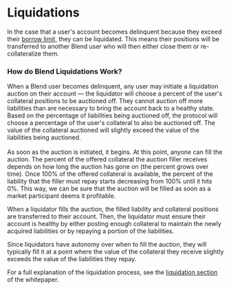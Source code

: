 # Liquidations

In the case that a user's account becomes delinquent because they exceed their [borrow limit,](borrowing.md) they can be liquidated. This means their positions will be transferred to another Blend user who will then either close them or re-collateralize them.

### How do Blend Liquidations Work?

When a Blend user becomes delinquent, any user may initiate a liquidation auction on their account — the liquidator will choose a percent of the user's collateral positions to be auctioned off. They cannot auction off more liabilities than are necessary to bring the account back to a healthy state. Based on the percentage of liabilities being auctioned off, the protocol will choose a percentage of the user's collateral to also be auctioned off. The value of the collateral auctioned will slightly exceed the value of the liabilities being auctioned. \
\
As soon as the auction is initiated, it begins. At this point, anyone can fill the auction. The percent of the offered collateral the auction filler receives depends on how long the auction has gone on (the percent grows over time). Once 100% of the offered collateral is available, the percent of the liability that the filler must repay starts decreasing from 100% until it hits 0%. This way, we can be sure that the auction will be filled as soon as a market participant deems it profitable.&#x20;

When a liquidator fills the auction, the filled liability and collateral positions are transferred to their account. Then, the liquidator must ensure their account is healthy by either posting enough collateral to maintain the newly acquired liabilities or by repaying a portion of the liabilities.&#x20;

Since liquidators have autonomy over when to fill the auction, they will typically fill it at a point where the value of the collateral they receive slightly exceeds the value of the liabilities they repay.

For a full explanation of the liquidation process, see the [liquidation section](../../whitepaper/blend-whitepaper.md#liquidations) of the whitepaper.
